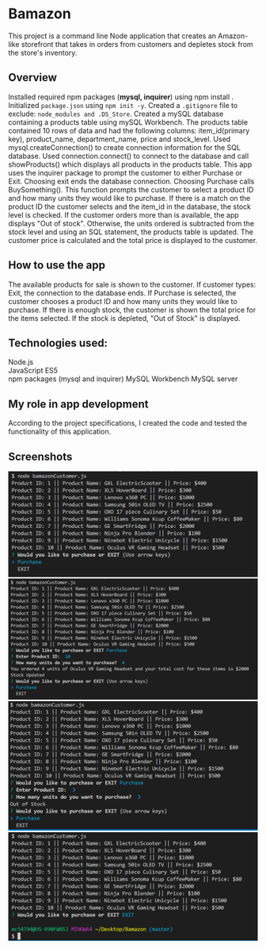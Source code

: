 # Bamazon

This project is a command line Node application that creates an Amazon-like storefront that takes in orders from customers and depletes stock from the store's inventory.

## Overview
Installed required npm packages (**mysql, inquirer**) using npm install <npm package name>. Initialized `package.json` using `npm init -y`. Created a `.gitignore` file to exclude: `node_modules and .DS_Store`. Created a mySQL database containing a products table using mySQL Workbench. The products table contained 10 rows of data and had the following columns: item_id(primary key), product_name, department_name, price and stock_level. Used mysql.createConnection() to create connection information for the SQL database. Used connection.connect() to connect to the database and call showProducts() which displays all products in the products table. This app uses the inquirer package to prompt the customer to either Purchase or Exit. Choosing exit ends the database connection. Choosing Purchase calls BuySomething(). This function prompts the customer to select a product ID and how many units they would like to purchase. If there is a match on the product ID the customer selects and the item_id in the database, the stock level is checked. If the customer orders more than is available, the app displays "Out of stock". Otherwise, the units ordered is subtracted from the stock level and using an SQL statement, the products table is updated. The customer price is calculated and the total price is displayed to the customer. 

## How to use the app
The available products for sale is shown to the customer. If customer types: Exit, the connection to the database ends. If Purchase is selected, the customer chooses a product ID and how many units they would like to purchase. If there is enough stock, the customer is shown the total price for the items selected. If the stock is depleted, "Out of Stock" is displayed.

## Technologies used: 
Node.js  
JavaScript ES5   
npm packages (mysql and inquirer)
MySQL Workbench
MySQL server

## My role in app development
According to the project specifications, I created the code and tested the functionality of this application.

## Screenshots
![Product Display](product_display.PNG)  
![Purchase Items](Purchase_Items.PNG)  
![Out of Stock](OutOfStock.PNG) 
![Exit App](Exit.PNG)  
